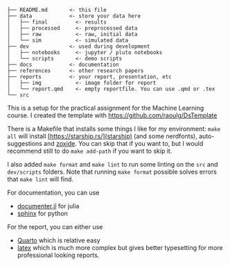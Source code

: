 ```
├── README.md       <- this file
├── data            <- store your data here
│   ├── final         <- results
│   ├── processed     <- preprocessed data
│   ├── raw           <- raw, initial data
│   └── sim           <- simulated data
├── dev             <- used during development
│   ├── notebooks     <- jupyter / pluto notebooks
│   └── scripts       <- demo scripts
├── docs            <- documentation
├── references      <- other research papers
├── reports         <- your report, presentation, etc
│   ├── img           <- image folder for report
│   └── report.qmd    <- empty reportfile. You can use .qmd or .tex
└── src
```

This is a setup for the practical assignment for the Machine Learning course. I created the template with https://github.com/raoulg/DsTemplate

There is a Makefile that installs some things I like for my environment:
`make all` will install [https://starship.rs/](starship) (and some nerdfonts), auto-suggestions and [zoxide](https://github.com/ajeetdsouza/zoxide).
You can skip that if you want to, but I would recommend still to do `make add-path` if you want to skip it.

I also added `make format` and `make lint` to run some linting on the `src` and `dev/scripts` folders. Note that running `make format` possible solves errors that `make lint` will find.

For documentation, you can use
- [documenter.jl](https://documenter.juliadocs.org/stable/) for julia
- [sphinx](https://www.sphinx-doc.org/en/master/) for python

For the report, you can either use
- [Quarto](https://quarto.org/) which is relative easy
- [latex](https://www.latex-project.org/get/) which is much more complex but gives better typesetting for more professional looking reports.
